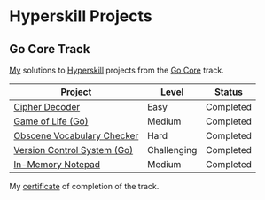 # Hyperskill Projects

## Go Core Track

[My](https://hyperskill.org/profile/7889902) solutions to [Hyperskill](https://hyperskill.org) projects from the [Go Core](https://hyperskill.org/tracks/25) track.

| Project                                                       | Level       | Status    |
| ------------------------------------------------------------- | ----------- | --------- |
| [Cipher Decoder](./01_cipher_decoder)                         | Easy        | Completed |
| [Game of Life (Go)](./02_game_of_life)                        | Medium      | Completed |
| [Obscene Vocabulary Checker](./03_obscene_vocabulary_checker) | Hard        | Completed |
| [Version Control System (Go)](./04_version_control_system)    | Challenging | Completed |
| [In-Memory Notepad](./05_in_memory_notepad)                   | Medium      | Completed |

My [certificate](https://hyperskill.org/certificates/587a50b3-b1cc-44e5-8d9b-98bde338cd07.pdf) of completion of the track.
